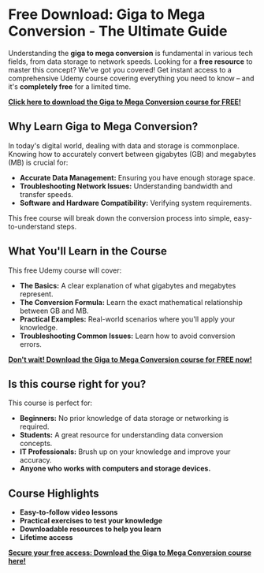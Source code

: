 # Free Download: Giga to Mega Conversion - The Ultimate Guide

Understanding the **giga to mega conversion** is fundamental in various tech fields, from data storage to network speeds. Looking for a **free resource** to master this concept? We've got you covered! Get instant access to a comprehensive Udemy course covering everything you need to know – and it's **completely free** for a limited time.

[**Click here to download the Giga to Mega Conversion course for FREE!**](https://udemywork.com/giga-to-mega-conversion)

## Why Learn Giga to Mega Conversion?

In today's digital world, dealing with data and storage is commonplace. Knowing how to accurately convert between gigabytes (GB) and megabytes (MB) is crucial for:

*   **Accurate Data Management:** Ensuring you have enough storage space.
*   **Troubleshooting Network Issues:** Understanding bandwidth and transfer speeds.
*   **Software and Hardware Compatibility:** Verifying system requirements.

This free course will break down the conversion process into simple, easy-to-understand steps.

## What You'll Learn in the Course

This free Udemy course will cover:

*   **The Basics:** A clear explanation of what gigabytes and megabytes represent.
*   **The Conversion Formula:** Learn the exact mathematical relationship between GB and MB.
*   **Practical Examples:** Real-world scenarios where you'll apply your knowledge.
*   **Troubleshooting Common Issues:** Learn how to avoid conversion errors.

[**Don't wait! Download the Giga to Mega Conversion course for FREE now!**](https://udemywork.com/giga-to-mega-conversion)

## Is this course right for you?

This course is perfect for:

*   **Beginners:** No prior knowledge of data storage or networking is required.
*   **Students:** A great resource for understanding data conversion concepts.
*   **IT Professionals:** Brush up on your knowledge and improve your accuracy.
*   **Anyone who works with computers and storage devices.**

## Course Highlights

*   **Easy-to-follow video lessons**
*   **Practical exercises to test your knowledge**
*   **Downloadable resources to help you learn**
*   **Lifetime access**

[**Secure your free access: Download the Giga to Mega Conversion course here!**](https://udemywork.com/giga-to-mega-conversion)
